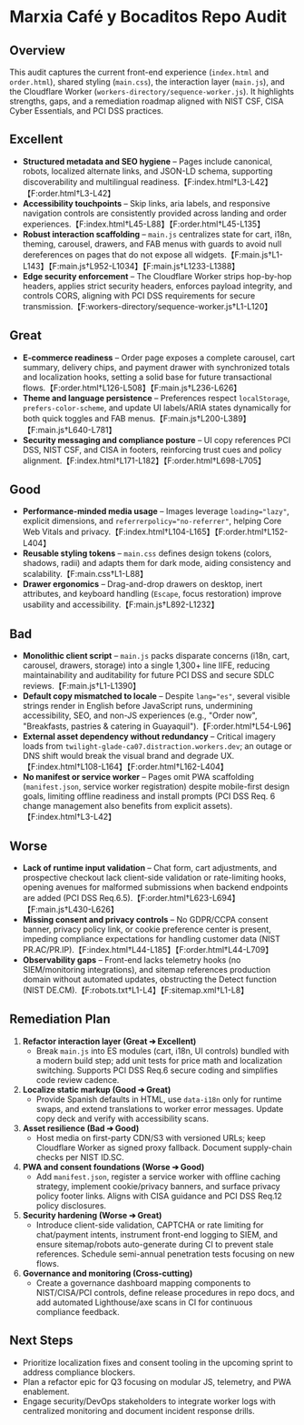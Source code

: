 # Marxia Café y Bocaditos Repo Audit

## Overview
This audit captures the current front-end experience (`index.html` and `order.html`), shared styling (`main.css`), the interaction layer (`main.js`), and the Cloudflare Worker (`workers-directory/sequence-worker.js`). It highlights strengths, gaps, and a remediation roadmap aligned with NIST CSF, CISA Cyber Essentials, and PCI DSS practices.

## Excellent
- **Structured metadata and SEO hygiene** – Pages include canonical, robots, localized alternate links, and JSON-LD schema, supporting discoverability and multilingual readiness.【F:index.html†L3-L42】【F:order.html†L3-L42】
- **Accessibility touchpoints** – Skip links, aria labels, and responsive navigation controls are consistently provided across landing and order experiences.【F:index.html†L45-L88】【F:order.html†L45-L135】
- **Robust interaction scaffolding** – `main.js` centralizes state for cart, i18n, theming, carousel, drawers, and FAB menus with guards to avoid null dereferences on pages that do not expose all widgets.【F:main.js†L1-L143】【F:main.js†L952-L1034】【F:main.js†L1233-L1388】
- **Edge security enforcement** – The Cloudflare Worker strips hop-by-hop headers, applies strict security headers, enforces payload integrity, and controls CORS, aligning with PCI DSS requirements for secure transmission.【F:workers-directory/sequence-worker.js†L1-L120】

## Great
- **E-commerce readiness** – Order page exposes a complete carousel, cart summary, delivery chips, and payment drawer with synchronized totals and localization hooks, setting a solid base for future transactional flows.【F:order.html†L126-L508】【F:main.js†L236-L626】
- **Theme and language persistence** – Preferences respect `localStorage`, `prefers-color-scheme`, and update UI labels/ARIA states dynamically for both quick toggles and FAB menus.【F:main.js†L200-L389】【F:main.js†L640-L781】
- **Security messaging and compliance posture** – UI copy references PCI DSS, NIST CSF, and CISA in footers, reinforcing trust cues and policy alignment.【F:index.html†L171-L182】【F:order.html†L698-L705】

## Good
- **Performance-minded media usage** – Images leverage `loading="lazy"`, explicit dimensions, and `referrerpolicy="no-referrer"`, helping Core Web Vitals and privacy.【F:index.html†L104-L165】【F:order.html†L152-L404】
- **Reusable styling tokens** – `main.css` defines design tokens (colors, shadows, radii) and adapts them for dark mode, aiding consistency and scalability.【F:main.css†L1-L88】
- **Drawer ergonomics** – Drag-and-drop drawers on desktop, inert attributes, and keyboard handling (`Escape`, focus restoration) improve usability and accessibility.【F:main.js†L892-L1232】

## Bad
- **Monolithic client script** – `main.js` packs disparate concerns (i18n, cart, carousel, drawers, storage) into a single 1,300+ line IIFE, reducing maintainability and auditability for future PCI DSS and secure SDLC reviews.【F:main.js†L1-L1390】
- **Default copy mismatched to locale** – Despite `lang="es"`, several visible strings render in English before JavaScript runs, undermining accessibility, SEO, and non-JS experiences (e.g., "Order now", "Breakfasts, pastries & catering in Guayaquil").【F:order.html†L54-L96】
- **External asset dependency without redundancy** – Critical imagery loads from `twilight-glade-ca07.distraction.workers.dev`; an outage or DNS shift would break the visual brand and degrade UX.【F:index.html†L108-L164】【F:order.html†L162-L404】
- **No manifest or service worker** – Pages omit PWA scaffolding (`manifest.json`, service worker registration) despite mobile-first design goals, limiting offline readiness and install prompts (PCI DSS Req. 6 change management also benefits from explicit assets).【F:index.html†L3-L42】

## Worse
- **Lack of runtime input validation** – Chat form, cart adjustments, and prospective checkout lack client-side validation or rate-limiting hooks, opening avenues for malformed submissions when backend endpoints are added (PCI DSS Req.6.5).【F:order.html†L623-L694】【F:main.js†L430-L626】
- **Missing consent and privacy controls** – No GDPR/CCPA consent banner, privacy policy link, or cookie preference center is present, impeding compliance expectations for handling customer data (NIST PR.AC/PR.IP).【F:index.html†L44-L185】【F:order.html†L44-L709】
- **Observability gaps** – Front-end lacks telemetry hooks (no SIEM/monitoring integrations), and sitemap references production domain without automated updates, obstructing the Detect function (NIST DE.CM).【F:robots.txt†L1-L4】【F:sitemap.xml†L1-L8】

## Remediation Plan
1. **Refactor interaction layer (Great ➔ Excellent)**
   - Break `main.js` into ES modules (cart, i18n, UI controls) bundled with a modern build step; add unit tests for price math and localization switching. Supports PCI DSS Req.6 secure coding and simplifies code review cadence.
2. **Localize static markup (Good ➔ Great)**
   - Provide Spanish defaults in HTML, use `data-i18n` only for runtime swaps, and extend translations to worker error messages. Update copy deck and verify with accessibility scans.
3. **Asset resilience (Bad ➔ Good)**
   - Host media on first-party CDN/S3 with versioned URLs; keep Cloudflare Worker as signed proxy fallback. Document supply-chain checks per NIST ID.SC.
4. **PWA and consent foundations (Worse ➔ Good)**
   - Add `manifest.json`, register a service worker with offline caching strategy, implement cookie/privacy banners, and surface privacy policy footer links. Aligns with CISA guidance and PCI DSS Req.12 policy disclosures.
5. **Security hardening (Worse ➔ Great)**
   - Introduce client-side validation, CAPTCHA or rate limiting for chat/payment intents, instrument front-end logging to SIEM, and ensure sitemap/robots auto-generate during CI to prevent stale references. Schedule semi-annual penetration tests focusing on new flows.
6. **Governance and monitoring (Cross-cutting)**
   - Create a governance dashboard mapping components to NIST/CISA/PCI controls, define release procedures in repo docs, and add automated Lighthouse/axe scans in CI for continuous compliance feedback.

## Next Steps
- Prioritize localization fixes and consent tooling in the upcoming sprint to address compliance blockers.
- Plan a refactor epic for Q3 focusing on modular JS, telemetry, and PWA enablement.
- Engage security/DevOps stakeholders to integrate worker logs with centralized monitoring and document incident response drills.
